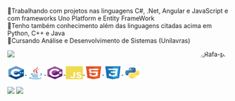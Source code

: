 🔹Trabalhando com projetos nas linguagens C#, .Net, Angular e JavaScript e com frameworks Uno Platform e Entity FrameWork
<br>
🔹Tenho também conhecimento além das linguagens citadas acima em Python, C++ e Java
<br>
🔹Cursando Análise e Desenvolvimento de Sistemas (Unilavras)

 

<div align="left">

<a href="https://github.com/ramonsouza36">
<img height="160em" src="https://github-readme-stats.vercel.app/api?username=ramonsouza36&show_icons=true&theme=dark&include_all_commits=true&count_private=true"/>
<img align="right" alt="Rafa-pic" height="160" style="border-radius:50px;" src="http://github-readme-streak-stats.herokuapp.com?user=ramonsouza36&theme=dark&hide_border=verdadeiro&locale=pt-br)](https://git.io/streak-stats"
</div>
<div style="display: inline_block"><br>
<img align="center" alt="ramonsouza36-CPlusPLus" height="30" width="40" src="https://raw.githubusercontent.com/devicons/devicon/master/icons/cplusplus/cplusplus-original.svg">
<img align="center" alt="ramonsouza36-Java" height="30" width="40" src="https://raw.githubusercontent.com/devicons/devicon/master/icons/java/java-original.svg">
 <img align="center" alt="ramonsouza36-CPlusPLus" height="30" width="40" src="https://raw.githubusercontent.com/devicons/devicon/master/icons/csharp/csharp-original.svg">
 <img align="center" alt="ramonsouza36-Js" height="30" width="40" src="https://raw.githubusercontent.com/devicons/devicon/master/icons/javascript/javascript-plain.svg">
<img align="center" alt="ramonsouza36-HTML" height="30" width="40" src="https://raw.githubusercontent.com/devicons/devicon/master/icons/html5/html5-original.svg">
<img align="center" alt="ramonsouza36-CSS" height="30" width="40" src="https://raw.githubusercontent.com/devicons/devicon/master/icons/css3/css3-original.svg">
<img align="center" alt="ramonsouza36-Python" height="30" width="40" src="https://raw.githubusercontent.com/devicons/devicon/master/icons/python/python-original.svg">
</div>

<div> 
<br>
<a href = "mailto:ramonriuller@gmail.com"><img src="https://img.shields.io/badge/-Gmail-%23333?style=for-the-badge&logo=gmail&logoColor=white" target="_blank"></a>
<a href="https://www.linkedin.com/in/ramon-riuller-18b5221b3/" target="_blank"><img src="https://img.shields.io/badge/-LinkedIn-%230077B5?style=for-the-badge&logo=linkedin&logoColor=white" target="_blank"></a>
